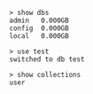 

```
> show dbs
admin   0.000GB
config  0.000GB
local   0.000GB
```


```
> use test
switched to db test
```

```
> show collections
user
```


